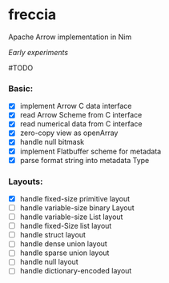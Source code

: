 # freccia
Apache Arrow implementation in Nim

*Early experiments*

#TODO

### Basic:
- [X] implement Arrow C data interface
- [X] read Arrow Scheme from C interface
- [X] read numerical data from C interface
- [X] zero-copy view as openArray
- [X] handle null bitmask
- [X] implement Flatbuffer scheme for metadata
- [X] parse format string into metadata Type

### Layouts:
- [X] handle fixed-size primitive layout
- [ ] handle variable-size binary Layout
- [ ] handle variable-size List layout
- [ ] handle fixed-Size list layout
- [ ] handle struct layout
- [ ] handle dense union layout
- [ ] handle sparse union layout
- [ ] handle null layout
- [ ] handle dictionary-encoded layout
